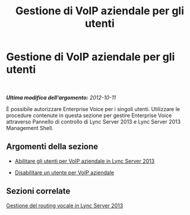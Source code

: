 ﻿---
title: Gestione di VoIP aziendale per gli utenti
TOCTitle: Gestione di VoIP aziendale per gli utenti
ms:assetid: 72cbe2f5-1a01-4a6f-84a5-01f3212a8992
ms:mtpsurl: https://technet.microsoft.com/it-it/library/JJ688091(v=OCS.15)
ms:contentKeyID: 49887605
ms.date: 08/24/2015
mtps_version: v=OCS.15
ms.translationtype: HT
---

# Gestione di VoIP aziendale per gli utenti

 

_**Ultima modifica dell'argomento:** 2012-10-11_

È possibile autorizzare Enterprise Voice per i singoli utenti. Utilizzare le procedure contenute in questa sezione per gestire Enterprise Voice attraverso Pannello di controllo di Lync Server 2013 e Lync Server 2013 Management Shell.

## Argomenti della sezione

  - [Abilitare gli utenti per VoIP aziendale in Lync Server 2013](lync-server-2013-enable-users-for-enterprise-voice.md)

  - [Disabilitare un utente per VoIP aziendale](lync-server-2013-disable-a-user-for-enterprise-voice.md)

## Sezioni correlate

[Gestione del routing vocale in Lync Server 2013](lync-server-2013-managing-voice-routing.md)

